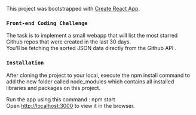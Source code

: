 This project was bootstrapped with [Create React App](https://github.com/facebook/create-react-app).

### `Front-end Coding Challenge`
The task is to implement a small webapp that will list the most starred Github repos that were created in the last 30 days.  
You'll be fetching the sorted JSON data directly from the Github API .


### `Installation`

After cloning the project to your local, execute the npm install command to add the new folder called node_modules which contains all installed libraries and packages on this project.  

Run the app using this command : npm start   
Open [http://localhost:3000](http://localhost:3000) to view it in the browser.




